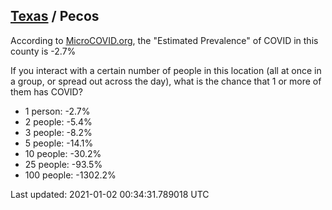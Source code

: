
## [Texas](/united-states/texas) / Pecos

According to [MicroCOVID.org](http://microcovid.org),
the "Estimated Prevalence" of COVID in this county is -2.7%

If you interact with a certain number of people in this location
(all at once in a group, or spread out across the day), what is the chance that
1 or more of them has COVID?

- 1 person: -2.7%
- 2 people: -5.4%
- 3 people: -8.2%
- 5 people: -14.1%
- 10 people: -30.2%
- 25 people: -93.5%
- 100 people: -1302.2%

Last updated: 2021-01-02 00:34:31.789018 UTC
